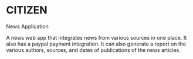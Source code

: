 # CITIZEN
News Application

A news web app that integrates news from various sources in one place.
It also has a paypal payment integration.
It can also generate a report on the various authors, sources, and dates of publications of the news articles.
